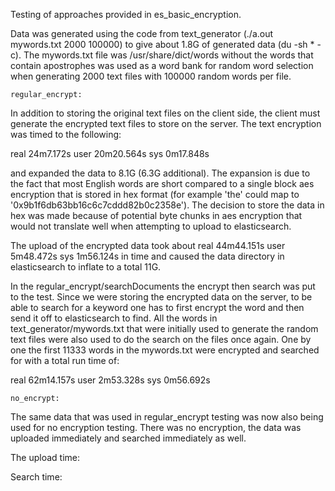 Testing of approaches provided in es\_basic\_encryption.

Data was generated using the code from text\_generator (./a.out mywords.txt 2000 100000) to give about 1.8G of generated data (du -sh * -c). The mywords.txt file was /usr/share/dict/words without the words that contain apostrophes was used as a word bank for random word selection when generating 2000 text files with 100000 random words per file.

~~~~~~~~~~~~~~~~~~~~~
regular_encrypt:
~~~~~~~~~~~~~~~~~~~~~

In addition to storing the original text files on the client side, the client must generate the encrypted text files to store on the server. The text encryption was timed to the following:


real	24m7.172s
user	20m20.564s
sys	0m17.848s

and expanded the data to 8.1G (6.3G additional). The expansion is due to the fact that most English words are short compared to a single block aes encryption that is stored in hex format (for example 'the' could map to '0x9b1f6db63bb16c6c7cddd82b0c2358e'). The decision to store the data in hex was made because of potential byte chunks in aes encryption that would not translate well when attempting to upload to elasticsearch.

The upload of the encrypted data took about
real	44m44.151s
user	5m48.472s
sys	1m56.124s
in time and caused the data directory in elasticsearch to inflate to a total 11G.

In the regular\_encrypt/searchDocuments the encrypt then search was put to the test. Since we were storing the encrypted data on the server, to be able to search for a keyword one has to first encrypt the word and then send it off to elasticsearch to find. All the words in text\_generator/mywords.txt that were initially used to generate the random text files were also used to do the search on the files once again. One by one the first 11333 words in the mywords.txt were encrypted and searched for with a total run time of:

real	62m14.157s
user	2m53.328s
sys	0m56.692s

~~~~~~~~~~~~~~~~~~~~~
no_encrypt:
~~~~~~~~~~~~~~~~~~~~~

The same data that was used in regular_encrypt testing was now also being used for no encryption testing. There was no encryption, the data was uploaded immediately and searched immediately as well.

The upload time:


Search time:


